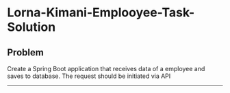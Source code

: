 # Lorna-Kimani-Emplooyee-Task-Solution
## Problem
Create a Spring Boot application that receives data of a employee and saves to database. The request should be initiated via API

---

